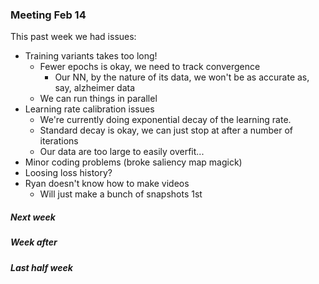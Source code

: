 ### Meeting Feb 14

This past week we had issues:

- Training variants takes too long!
  - Fewer epochs is okay, we need to track convergence
    - Our NN, by the nature of its data, we won't be as accurate as, say, alzheimer data
  - We can run things in parallel
- Learning rate calibration issues
  - We're currently doing exponential decay of the learning rate.
  - Standard decay is okay, we can just stop at after a number of iterations
  - Our data are too large to easily overfit...
- Minor coding problems (broke saliency map magick)
- Loosing loss history?
- Ryan doesn't know how to make videos
  - Will just make a bunch of snapshots 1st

##### Next week

##### Week after

##### Last half week
